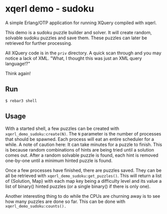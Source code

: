 xqerl demo - sudoku
=====

A simple Erlang/OTP application for running XQuery compiled with xqerl.

This demo is a sudoku puzzle builder and solver. It will create random,
solvable sudoku puzzles and save them. These puzzles can later be retrieved
for further processing.

All XQuery code is in the `priv` directory. A quick scan through and you may 
notice a lack of XML. "What, I thought this was just an XML query language!?"

Think again!  

Run
-----

    $ rebar3 shell

Usage
-----
With a started shell, a few puzzles can be created with `xqerl_demo_sudoku:create(N)`.
The `N` parameter is the number of processes that should be spawned. Each 
process will eat an entire scheduler for a while.
A note of caution here: It can take minutes for a puzzle to finish. This is 
because random combinations of hints are being tried until a solution comes 
out. After a random solvable puzzle is found, each hint is removed one-by-one 
until a minimum hinted puzzle is found.

Once a few processes have finished, there are puzzles saved. They can be all
be retrieved with `xqerl_demo_sudoku:get_puzzles()`. This will 
return a list of {Solution, Map} with each map key being a difficulty level 
and its value a list of binary() hinted puzzles (or a single binary() if there is only one).

Another interesting thing to do while the CPUs are churning away is to see
how many puzzles are done so far. This can be done with `xqerl_demo_sudoku:counts().` 

